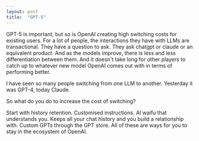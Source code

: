 ```yaml
---
layout: post
title:  "GPT-5"
---
```


GPT-5 is important, but so is OpenAI creating high switching costs for existing users. For a lot of people, the interactions they have with LLMs are transactional. They have a question to ask. They ask chatgpt or claude or an equivalent product. And as the models improve, there is less and less differentiation between them. And it doesn't take long for other players to catch up to whatever new model OpenAI comes out with in terms of performing better.

I have seen so many people switching from one LLM to another. Yesterday it was GPT-4, today Claude.

So what do you do to increase the cost of switching?

Start with history retention. Customised instructions. AI waifu that understands you. Keeps all your chat history and you build a relationship with. Custom GPTs through the GPT store. All of these are ways for you to stay in the ecosystem of OpenAI.
